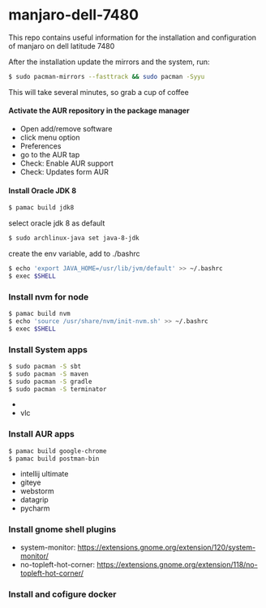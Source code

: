 # manjaro-dell-7480
This repo contains useful information for the installation and configuration of manjaro on dell latitude 7480

After the installation update the mirrors and the system, run:
```bash	
$ sudo pacman-mirrors --fasttrack && sudo pacman -Syyu
```
This will take several minutes, so grab a cup of coffee

#### Activate the AUR repository in the package manager 
- Open add/remove software
- click menu option
- Preferences
- go to the AUR tap
- Check: Enable AUR support
- Check: Updates form AUR

#### Install Oracle JDK 8
```bash
$ pamac build jdk8
```

select oracle jdk 8 as default
```bash
$ sudo archlinux-java set java-8-jdk
```
create the env variable, add to ./bashrc
```bash
$ echo 'export JAVA_HOME=/usr/lib/jvm/default' >> ~/.bashrc
$ exec $SHELL
```

### Install nvm for node
```bash
$ pamac build nvm
$ echo 'source /usr/share/nvm/init-nvm.sh' >> ~/.bashrc
$ exec $SHELL

```

### Install System apps
```bash
$ sudo pacman -S sbt
$ sudo pacman -S maven
$ sudo pacman -S gradle
$ sudo pacman -S terminator
```
- 
- vlc

### Install AUR apps
```bash
$ pamac build google-chrome
$ pamac build postman-bin
```
- intellij ultimate
- giteye
- webstorm
- datagrip
- pycharm



### Install gnome shell plugins
- system-monitor: https://extensions.gnome.org/extension/120/system-monitor/
- no-topleft-hot-corner: https://extensions.gnome.org/extension/118/no-topleft-hot-corner/

### Install and cofigure docker 



